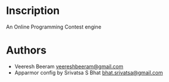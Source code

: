Inscription
===========

An Online Programming Contest engine


Authors
===========

* Veeresh Beeram <veereshbeeram@gmail.com>
* Apparmor config by Srivatsa S Bhat <bhat.srivatsa@gmail.com>
